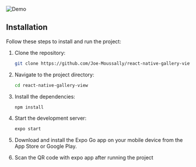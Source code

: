 ![Demo](demo.gif)

## Installation

Follow these steps to install and run the project:

1. Clone the repository:

   ```bash
   git clone https://github.com/Joe-Moussally/react-native-gallery-view

   ```

2. Navigate to the project directory:

   ```bash
   cd react-native-gallery-view

   ```

3. Install the dependencies:

   ```bash
   npm install

   ```

4. Start the development server:

   ```bash
   expo start

   ```

5. Download and install the Expo Go app on your mobile device from the App Store or Google Play.

6. Scan the QR code with expo app after running the project
